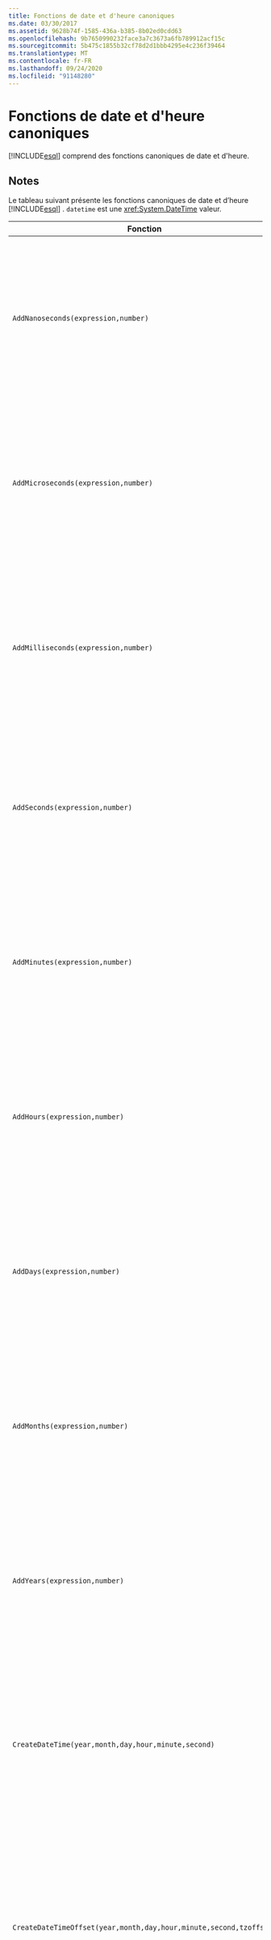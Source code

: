 ```yaml
---
title: Fonctions de date et d'heure canoniques
ms.date: 03/30/2017
ms.assetid: 9628b74f-1585-436a-b385-8b02ed0cdd63
ms.openlocfilehash: 9b7650990232face3a7c3673a6fb789912acf15c
ms.sourcegitcommit: 5b475c1855b32cf78d2d1bbb4295e4c236f39464
ms.translationtype: MT
ms.contentlocale: fr-FR
ms.lasthandoff: 09/24/2020
ms.locfileid: "91148280"
---
```

# <a name="date-and-time-canonical-functions"></a>Fonctions de date et d'heure canoniques

[!INCLUDE[esql](../../../../../../includes/esql-md.md)] comprend des fonctions canoniques de date et d'heure.  
  
## <a name="remarks"></a>Notes  

 Le tableau suivant présente les fonctions canoniques de date et d’heure [!INCLUDE[esql](../../../../../../includes/esql-md.md)] . `datetime` est une <xref:System.DateTime> valeur.  
  
|Fonction|Description|  
|--------------|-----------------|  
|`AddNanoseconds(expression,number)`|Ajoute le nombre `number` spécifié de nanosecondes à l'`expression`.<br /><br /> **Arguments**<br /><br /> `expression` : `DateTime`, `DateTimeOffset` ou `Time`.<br /><br /> `number`: `Int32`.<br /><br /> **Valeur renvoyée**<br /><br /> Type d'élément `expression`.|  
|`AddMicroseconds(expression,number)`|Ajoute le nombre `number` spécifié de microsecondes à l'`expression`.<br /><br /> **Arguments**<br /><br /> `expression` : `DateTime`, `DateTimeOffset` ou `Time`.<br /><br /> `number`: `Int32`.<br /><br /> **Valeur renvoyée**<br /><br /> Type d'élément `expression`.|  
|`AddMilliseconds(expression,number)`|Ajoute le nombre `number` spécifié de millisecondes à l'`expression`.<br /><br /> **Arguments**<br /><br /> `expression` : `DateTime`, `DateTimeOffset` ou `Time`.<br /><br /> `number`: `Int32`.<br /><br /> **Valeur renvoyée**<br /><br /> Type d'élément `expression`.|  
|`AddSeconds(expression,number)`|Ajoute le nombre `number` spécifié de secondes à l'`expression`.<br /><br /> **Arguments**<br /><br /> `expression` : `DateTime`, `DateTimeOffset` ou `Time`.<br /><br /> `number`: `Int32`.<br /><br /> **Valeur renvoyée**<br /><br /> Type d'élément `expression`.|  
|`AddMinutes(expression,number)`|Ajoute le nombre `number` spécifié de minutes à l'`expression`.<br /><br /> **Arguments**<br /><br /> `expression` : `DateTime`, `DateTimeOffset` ou `Time`.<br /><br /> `number`: `Int32`.<br /><br /> **Valeur renvoyée**<br /><br /> Type d'élément `expression`.|  
|`AddHours(expression,number)`|Ajoute le nombre `number` spécifié d'heures à l'`expression`.<br /><br /> **Arguments**<br /><br /> `expression` : `DateTime`, `DateTimeOffset` ou `Time`.<br /><br /> `number`: `Int32`.<br /><br /> **Valeur renvoyée**<br /><br /> Type d'élément `expression`.|  
|`AddDays(expression,number)`|Ajoute le nombre `number` spécifié de jours à l'`expression`.<br /><br /> **Arguments**<br /><br /> `expression` : `DateTime` ou `DateTimeOffset`.<br /><br /> `number`: `Int32`.<br /><br /> **Valeur renvoyée**<br /><br /> Type d'élément `expression`.|  
|`AddMonths(expression,number)`|Ajoute le nombre `number` spécifié de mois à l'`expression`.<br /><br /> **Arguments**<br /><br /> `expression` : `DateTime` ou `DateTimeOffset`.<br /><br /> `number`: `Int32`.<br /><br /> **Valeur renvoyée**<br /><br /> Type d'élément `expression`.|  
|`AddYears(expression,number)`|Ajoute le nombre `number` spécifié d'années à l'`expression`.<br /><br /> **Arguments**<br /><br /> `expression` : `DateTime` ou `DateTimeOffset`.<br /><br /> `number`: `Int32`.<br /><br /> **Valeur renvoyée**<br /><br /> Type d'élément `expression`.|  
|`CreateDateTime(year,month,day,hour,minute,second)`|Retourne une nouvelle valeur `DateTime` correspondant aux date et heure actuelles du serveur dans le fuseau horaire du serveur.<br /><br /> **Arguments**<br /><br /> `year`, `month`, `day`, `hour`, `minute` : `Int16` et `Int32`.<br /><br /> `second`: `Double`.<br /><br /> **Valeur renvoyée**<br /><br /> `DateTime`|  
|`CreateDateTimeOffset(year,month,day,hour,minute,second,tzoffset)`|Retourne une nouvelle valeur `DateTimeOffset` correspondant aux date et heure actuelles du serveur par rapport au temps universel (UTC, Universal Time Coordinated).<br /><br /> **Arguments**<br /><br /> `year`, `month`, `day`, `hour`, `minute`, `tzoffset`: `Int32`.<br /><br /> `second`: `Double`.<br /><br /> **Valeur renvoyée**<br /><br /> `DateTimeOffset`|  
|`CreateTime(hour,minute,second)`|Retourne une nouvelle valeur `Time` correspondant à l'heure actuelle.<br /><br /> **Arguments**<br /><br /> `hour` et `minute` : `Int32`.<br /><br /> `second`: `Double`.<br /><br /> **Valeur renvoyée**<br /><br /> `Time`|  
|`CurrentDateTime()`|Retourne une valeur `DateTime` correspondant aux date et heure actuelles du serveur dans le fuseau horaire de ce dernier.<br /><br /> **Valeur renvoyée**<br /><br /> `DateTime`|  
|`CurrentDateTimeOffset()`|Retourne la date, l'heure et le décalage actuels sous forme de valeur `DateTimeOffset`.<br /><br /> **Valeur renvoyée**<br /><br /> `DateTimeOffset`|  
|`CurrentUtcDateTime()`|Retourne une valeur <xref:System.DateTime> correspondant aux date et heure actuelles du serveur dans le fuseau horaire UTS.<br /><br /> **Valeur renvoyée**<br /><br /> `DateTime`|  
|`Day(expression)`|Retourne la composante jour d'`expression` sous forme d'une valeur `Int32` comprise entre 1 et 31.<br /><br /> **Arguments**<br /><br /> `DateTime` et `DateTimeOffset`.<br /><br /> **Valeur renvoyée**<br /><br /> Élément `Int32`.<br /><br /> **Exemple**<br /><br /> `-- The following example returns 12.`<br /><br /> `Day(cast('03/12/1998' as DateTime))`|  
|`DayOfYear(expression)`|Retourne la composante jour d'`expression` sous la forme d'une valeur `Int32` comprise entre 1 et 366, où 366 correspond au dernier jour d'une année bissextile.<br /><br /> **Arguments**<br /><br /> `DateTime` ou `DateTimeOffset`.<br /><br /> **Valeur renvoyée**<br /><br /> Élément `Int32`.|  
|`DiffNanoseconds(startExpression,endExpression)`|Retourne la différence, en nanosecondes, entre `startExpression` et `endExpression`.<br /><br /> **Arguments**<br /><br /> `startExpression`, `endExpression` : `DateTime`, `DateTimeOffset` ou `Time`. **Remarque :** `startExpression` et `endExpression` doivent être du même type.   <br /><br /> **Valeur renvoyée**<br /><br /> Élément `Int32`.|  
|`DiffMilliseconds(startExpression,endExpression)`|Retourne la différence, en millisecondes, entre `startExpression` et `endExpression`.<br /><br /> **Arguments**<br /><br /> `startExpression`, `endExpression` : `DateTime`, `DateTimeOffset` ou `Time`. **Remarque :** `startExpression` et `endExpression` doivent être du même type.   <br /><br /> **Valeur renvoyée**<br /><br /> Élément `Int32`.|  
|`DiffMicroseconds(startExpression,endExpression)`|Retourne la différence, en microsecondes, entre `startExpression` et `endExpression`.<br /><br /> **Arguments**<br /><br /> `startExpression`, `endExpression` : `DateTime`, `DateTimeOffset` ou `Time`. **Remarque :** `startExpression` et `endExpression` doivent être du même type.   <br /><br /> **Valeur renvoyée**<br /><br /> Élément `Int32`.|  
|`DiffSeconds(startExpression,endExpression)`|Retourne la différence, en secondes, entre `startExpression` et `endExpression`.<br /><br /> **Arguments**<br /><br /> `startExpression`, `endExpression` : `DateTime`, `DateTimeOffset` ou `Time`. **Remarque :** `startExpression` et `endExpression` doivent être du même type.   <br /><br /> **Valeur renvoyée**<br /><br /> Élément `Int32`.|  
|`DiffMinutes(startExpression,endExpression)`|Retourne la différence, en minutes, entre `startExpression` et `endExpression`.<br /><br /> **Arguments**<br /><br /> `startExpression`, `endExpression` : `DateTime`, `DateTimeOffset` ou `Time`. **Remarque :** `startExpression` et `endExpression` doivent être du même type.   <br /><br /> **Valeur renvoyée**<br /><br /> Élément `Int32`.|  
|`DiffHours(startExpression,endExpression)`|Retourne la différence, en heures, entre `startExpression` et `endExpression`.<br /><br /> **Arguments**<br /><br /> `startExpression`, `endExpression` : `DateTime`, `DateTimeOffset` ou `Time`. **Remarque :** `startExpression` et `endExpression` doivent être du même type.   <br /><br /> **Valeur renvoyée**<br /><br /> Élément `Int32`.|  
|`DiffDays(startExpression,endExpression)`|Retourne la différence, en jours, entre `startExpression` et `endExpression`.<br /><br /> **Arguments**<br /><br /> `startExpression`, `endExpression` : `DateTime` ou `DateTimeOffset`. **Remarque :** `startExpression` et `endExpression` doivent être du même type.   <br /><br /> **Valeur renvoyée**<br /><br /> Élément `Int32`.|  
|`DiffMonths(startExpression,endExpression)`|Retourne la différence, en mois, entre `startExpression` et `endExpression`.<br /><br /> **Arguments**<br /><br /> `startExpression`, `endExpression` : `DateTime` ou `DateTimeOffset`. **Remarque :** `startExpression` et `endExpression` doivent être du même type.   <br /><br /> **Valeur renvoyée**<br /><br /> Élément `Int32`.|  
|`DiffYears(startExpression,endExpression)`|Retourne la différence, en années, entre `startExpression` et `endExpression`.<br /><br /> **Arguments**<br /><br /> `startExpression`, `endExpression` : `DateTime` ou `DateTimeOffset`. **Remarque :** `startExpression` et `endExpression` doivent être du même type.   <br /><br /> **Valeur renvoyée**<br /><br /> Élément `Int32`.|  
|`GetTotalOffsetMinutes(datetimeoffset)`|Retourne le nombre de minutes correspondant au décalage de `datetimeoffset` par rapport à l'heure GMT. Cette valeur est généralement comprise entre +780 et -780 (+ ou - 13 heures). **Remarque :**  Cette fonction est prise en charge uniquement dans SQL Server 2008. <br /><br /> **Arguments**<br /><br /> `DateTimeOffset`<br /><br /> **Valeur renvoyée**<br /><br /> Élément `Int32`.|  
|`Hour(expression)`|Retourne la composante heure d'`expression` sous la forme d'une valeur `Int32` comprise entre 0 et 23.<br /><br /> **Arguments**<br /><br /> `DateTime, Time` et `DateTimeOffset`.<br /><br /> **Exemple**<br /><br /> `-- The following example returns 22.`<br /><br /> `Hour(cast('22:35:5' as DateTime))`|  
|`Millisecond(expression)`|Retourne la composante millisecondes d'`expression` sous la forme d'une valeur `Int32` comprise entre 0 et 999.<br /><br /> **Arguments**<br /><br /> `DateTime, Time` et `DateTimeOffset`.<br /><br /> **Valeur renvoyée**<br /><br /> Élément `Int32`.|  
|`Minute(expression)`|Retourne la composante minutes d'`expression` sous la forme d'une valeur `Int32` comprise entre 0 et 59.<br /><br /> **Arguments**<br /><br /> `DateTime, Time` ou `DateTimeOffset`.<br /><br /> **Valeur renvoyée**<br /><br /> Élément `Int32`.<br /><br /> **Exemple**<br /><br /> `-- The following example returns 35`<br /><br /> `Minute(cast('22:35:5' as DateTime))`|  
|`Month(expression)`|Retourne la composante mois d'`expression` sous la forme d'une valeur `Int32` comprise entre 1 et 12.<br /><br /> **Arguments**<br /><br /> `DateTime` ou `DateTimeOffset`.<br /><br /> **Valeur renvoyée**<br /><br /> Élément `Int32`.<br /><br /> **Exemple**<br /><br /> `-- The following example returns 3.`<br /><br /> `Month(cast('03/12/1998' as DateTime))`|  
|`Second(expression)`|Retourne la composante secondes d'`expression` sous forme de valeur `Int32` comprise entre 0 et 59.<br /><br /> **Arguments**<br /><br /> `DateTime, Time` et `DateTimeOffset`.<br /><br /> **Valeur renvoyée**<br /><br /> Élément `Int32`.<br /><br /> **Exemple**<br /><br /> `-- The following example returns 5`<br /><br /> `Second(cast('22:35:5' as DateTime))`|  
|`TruncateTime(expression)`|Retourne l'`expression` avec les valeurs d'heure tronquées.<br /><br /> **Arguments**<br /><br /> `DateTime` ou `DateTimeOffset`.<br /><br /> **Valeur renvoyée**<br /><br /> Type d'élément `expression`.|  
|`Year(expression)`|Retourne la partie année de `expression` en tant que `Int32` `YYYY` .<br /><br /> **Arguments**<br /><br /> `DateTime` et `DateTimeOffset`.<br /><br /> **Valeur renvoyée**<br /><br /> Élément `Int32`.<br /><br /> **Exemple**<br /><br /> `-- The following example returns 1998.`<br /><br /> `Year(cast('03/12/1998' as DateTime))`|  
  
 Ces fonctions retournent `null` si une entrée de valeur `null` est fournie.  
  
 Des fonctionnalités équivalentes sont disponibles dans le fournisseur managé Client Microsoft SQL. Pour plus d’informations, consultez [SqlClient pour les fonctions de Entity Framework](../sqlclient-for-ef-functions.md).  
  
## <a name="see-also"></a>Voir aussi

- [Fonctions canoniques](canonical-functions.md)
